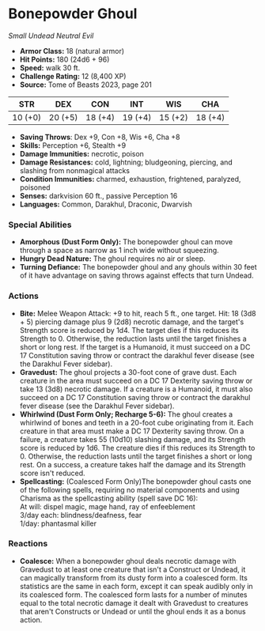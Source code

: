 # Bonepowder Ghoul

*Small* *Undead* *Neutral Evil*

- **Armor Class:** 18 (natural armor)
- **Hit Points:** 180 (24d6 + 96)
- **Speed:** walk 30 ft.
- **Challenge Rating:** 12 (8,400 XP)
- **Source:** Tome of Beasts 2023, page 201

| STR | DEX | CON | INT | WIS | CHA |
| --- | --- | --- | --- | --- | --- |
| 10 (+0) | 20 (+5) | 18 (+4) | 19 (+4) | 15 (+2) | 18 (+4) |

- **Saving Throws**: Dex +9, Con +8, Wis +6, Cha +8
- **Skills:** Perception +6, Stealth +9
- **Damage Immunities:** necrotic, poison
- **Damage Resistances:** cold, lightning; bludgeoning, piercing, and slashing from nonmagical attacks
- **Condition Immunities:** charmed, exhaustion, frightened, paralyzed, poisoned
- **Senses:** darkvision 60 ft., passive Perception 16
- **Languages:** Common, Darakhul, Draconic, Dwarvish

### Special Abilities

- **Amorphous (Dust Form Only):** The bonepowder ghoul can move through a space as narrow as 1 inch wide without squeezing.
- **Hungry Dead Nature:** The ghoul requires no air or sleep.
- **Turning Defiance:** The bonepowder ghoul and any ghouls within 30 feet of it have advantage on saving throws against effects that turn Undead.

### Actions

- **Bite:** Melee Weapon Attack: +9 to hit, reach 5 ft., one target. Hit: 18 (3d8 + 5) piercing damage plus 9 (2d8) necrotic damage, and the target's Strength score is reduced by 1d4. The target dies if this reduces its Strength to 0. Otherwise, the reduction lasts until the target finishes a short or long rest. If the target is a Humanoid, it must succeed on a DC 17 Constitution saving throw or contract the darakhul fever disease (see the Darakhul Fever sidebar).
- **Gravedust:** The ghoul projects a 30-foot cone of grave dust. Each creature in the area must succeed on a DC 17 Dexterity saving throw or take 13 (3d8) necrotic damage. If a creature is a Humanoid, it must also succeed on a DC 17 Constitution saving throw or contract the darakhul fever disease (see the Darakhul Fever sidebar).
- **Whirlwind (Dust Form Only; Recharge 5-6):** The ghoul creates a whirlwind of bones and teeth in a 20-foot cube originating from it. Each creature in that area must make a DC 17 Dexterity saving throw. On a failure, a creature takes 55 (10d10) slashing damage, and its Strength score is reduced by 1d6. The creature dies if this reduces its Strength to 0. Otherwise, the reduction lasts until the target finishes a short or long rest. On a success, a creature takes half the damage and its Strength score isn't reduced.
- **Spellcasting:** (Coalesced Form Only)The bonepowder ghoul casts one of the following spells, requiring no material components and using Charisma as the spellcasting ability (spell save DC 16):<br>At will: dispel magic, mage hand, ray of enfeeblement<br>3/day each: blindness/deafness, fear<br>1/day: phantasmal killer

### Reactions

- **Coalesce:** When a bonepowder ghoul deals necrotic damage with Gravedust to at least one creature that isn't a Construct or Undead, it can magically transform from its dusty form into a coalesced form. Its statistics are the same in each form, except it can speak audibly only in its coalesced form. The coalesced form lasts for a number of minutes equal to the total necrotic damage it dealt with Gravedust to creatures that aren't Constructs or Undead or until the ghoul ends it as a bonus action.

